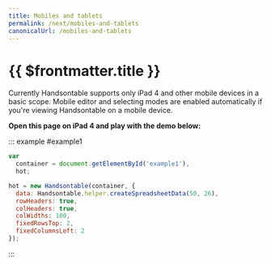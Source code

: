 ```yaml
---
title: Mobiles and tablets
permalink: /next/mobiles-and-tablets
canonicalUrl: /mobiles-and-tablets
---
```


# {{ $frontmatter.title }}

Currently Handsontable supports only iPad 4 and other mobile devices in a basic scope. Mobile editor and selecting modes are enabled automatically if you're viewing Handsontable on a mobile device.

**Open this page on iPad 4 and play with the demo below:**

::: example #example1
```js
var
  container = document.getElementById('example1'),
  hot;

hot = new Handsontable(container, {
  data: Handsontable.helper.createSpreadsheetData(50, 26),
  rowHeaders: true,
  colHeaders: true,
  colWidths: 100,
  fixedRowsTop: 2,
  fixedColumnsLeft: 2
});
```
:::
